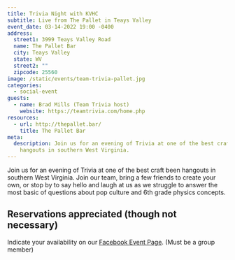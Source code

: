 ```yaml
---
title: Trivia Night with KVHC
subtitle: Live from The Pallet in Teays Valley
event_date: 03-14-2022 19:00 -0400
address:
  street1: 3999 Teays Valley Road
  name: The Pallet Bar
  city: Teays Valley
  state: WV
  street2: ""
  zipcode: 25560
image: /static/events/team-trivia-pallet.jpg
categories:
  - social-event
guests:
  - name: Brad Mills (Team Trivia host)
    website: https://teamtrivia.com/home.php
resources:
  - url: http://thepallet.bar/
    title: The Pallet Bar
meta:
  description: Join us for an evening of Trivia at one of the best craft been
    hangouts in southern West Virginia.
---
```

Join us for an evening of Trivia at one of the best craft been hangouts in southern West Virginia. Join our team, bring a few friends to create your own, or stop by to say hello and laugh at us as we struggle to answer the most basic of questions about pop culture and 6th grade physics concepts.

## Reservations appreciated (though not necessary)

Indicate your availability on our [Facebook Event Page](https://www.facebook.com/events/243811497948250). (Must be a group member)